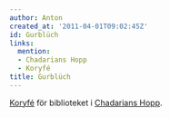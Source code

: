 ```yaml
---
author: Anton
created_at: '2011-04-01T09:02:45Z'
id: Gurblüch
links:
  mention:
  - Chadarians Hopp
  - Koryfé
title: Gurblüch
---
```


[Koryfé] för biblioteket i [Chadarians Hopp].

  [Koryfé]: Koryfé
  [Chadarians Hopp]: Chadarians_Hopp
